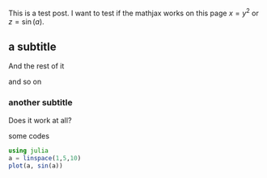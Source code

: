 <!-- 
.. title: The first test post
.. slug: the-first-test-post
.. date: 2015-03-09 21:26:30 UTC+01:00
.. tags: general
.. category: 
.. link: 
.. description: 
.. type: text
.. "mathjax"
-->

This is a test post. I want to test if the mathjax works on this page $x=y^2$ or $z=\sin(a)$.  
## a subtitle
And the rest of it  

and so on  

### another subtitle
Does it work at all?  

some codes
```jl
using julia
a = linspace(1,5,10)
plot(a, sin(a))
```


